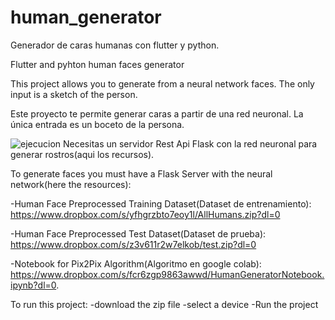 # human_generator
Generador de caras humanas con flutter y python.

Flutter and pyhton human faces generator

This project allows you to generate from a neural network faces. The only input is a sketch of the person.

Este proyecto te permite generar caras a partir de una red neuronal. La única entrada es un boceto de la persona.

![ejecucion](https://user-images.githubusercontent.com/30781044/136109211-9efd8cbf-f89b-41fe-82bf-08859bd2d1a1.png)
Necesitas un servidor Rest Api Flask con la red neuronal para generar rostros(aqui los recursos).

To generate faces you must have a Flask Server with the neural network(here the resources):

-Human Face Preprocessed Training Dataset(Dataset de entrenamiento): https://www.dropbox.com/s/yfhgrzbto7eoy1l/AllHumans.zip?dl=0

-Human Face Preprocessed Test Dataset(Dataset de prueba): https://www.dropbox.com/s/z3v611r2w7elkob/test.zip?dl=0

-Notebook for Pix2Pix Algorithm(Algoritmo en google colab): https://www.dropbox.com/s/fcr6zgp9863awwd/HumanGeneratorNotebook.ipynb?dl=0.

To run this project:
-download the zip file
-select a device
-Run the project 
